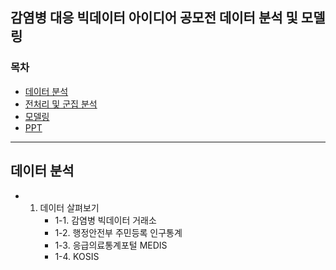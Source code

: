## 감염병 대응 빅데이터 아이디어 공모전 데이터 분석 및 모델링

### 목차

- [데이터 분석](#data_analysis)
- [전처리 및 군집 분석](#clustering)
- [모델링](#modeling)
- [PPT](#ppt)

---

## <a id='data_analysis'><b>데이터 분석</b></a>
- 1. 데이터 살펴보기
     - 1-1. 감염병 빅데이터 거래소
     - 1-2. 행정안전부 주민등록 인구통계
     - 1-3. 응급의료통계포털 MEDIS
     - 1-4. KOSIS
